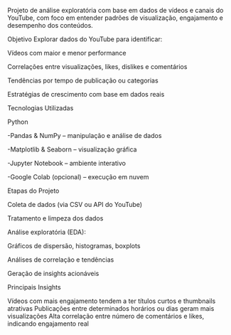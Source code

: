 Projeto de análise exploratória com base em dados de vídeos e canais do YouTube, com foco em entender padrões de visualização, engajamento e desempenho dos conteúdos.

Objetivo
Explorar dados do YouTube para identificar:

Vídeos com maior e menor performance

Correlações entre visualizações, likes, dislikes e comentários

Tendências por tempo de publicação ou categorias

Estratégias de crescimento com base em dados reais

Tecnologias Utilizadas

Python

  -Pandas & NumPy – manipulação e análise de dados
  
  -Matplotlib & Seaborn – visualização gráfica
  
  -Jupyter Notebook – ambiente interativo
  
  -Google Colab (opcional) – execução em nuvem

Etapas do Projeto

Coleta de dados (via CSV ou API do YouTube)

Tratamento e limpeza dos dados

Análise exploratória (EDA):

Gráficos de dispersão, histogramas, boxplots

Análises de correlação e tendências

Geração de insights acionáveis

Principais Insights

Vídeos com mais engajamento tendem a ter títulos curtos e thumbnails atrativas
Publicações entre determinados horários ou dias geram mais visualizações
Alta correlação entre número de comentários e likes, indicando engajamento real
